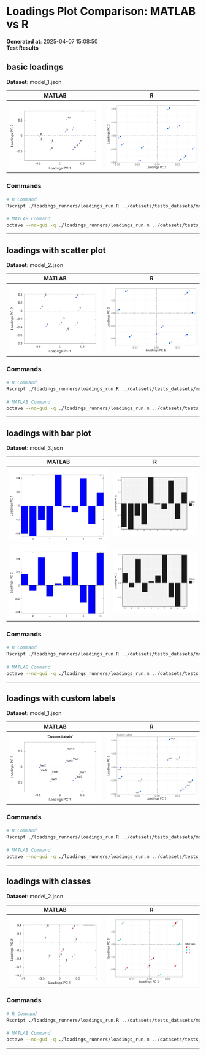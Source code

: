 # Loadings Plot Comparison: MATLAB vs R

**Generated at**: 2025-04-07 15:08:50  
**Test Results**  

## basic loadings

**Dataset**: model_1.json

| MATLAB | R |
|--------|---|
| ![MATLAB Plot 1](loadings_1_matlab_basic_loadings.png) | ![R Plot 1](loadings_1_r_basic_loadings.png) |

### Commands
```bash
# R Command
Rscript ./loadings_runners/loadings_run.R ../datasets/tests_datasets/model_1.json

# MATLAB Command
octave --no-gui -q ./loadings_runners/loadings_run.m ../datasets/tests_datasets/model_1.json
```

---

## loadings with scatter plot

**Dataset**: model_2.json

| MATLAB | R |
|--------|---|
| ![MATLAB Plot 1](loadings_1_matlab_loadings_with_scatter_plot.png) | ![R Plot 1](loadings_1_r_loadings_with_scatter_plot.png) |

### Commands
```bash
# R Command
Rscript ./loadings_runners/loadings_run.R ../datasets/tests_datasets/model_2.json PlotType Scatter

# MATLAB Command
octave --no-gui -q ./loadings_runners/loadings_run.m ../datasets/tests_datasets/model_2.json PlotType Scatter
```

---

## loadings with bar plot

**Dataset**: model_3.json

| MATLAB | R |
|--------|---|
| ![MATLAB Plot 1](loadings_1_matlab_loadings_with_bar_plot.png) | ![R Plot 1](loadings_1_r_loadings_with_bar_plot.png) |
| ![MATLAB Plot 2](loadings_2_matlab_loadings_with_bar_plot.png) | ![R Plot 2](loadings_2_r_loadings_with_bar_plot.png) |

### Commands
```bash
# R Command
Rscript ./loadings_runners/loadings_run.R ../datasets/tests_datasets/model_3.json PlotType Bars

# MATLAB Command
octave --no-gui -q ./loadings_runners/loadings_run.m ../datasets/tests_datasets/model_3.json PlotType Bars
```

---

## loadings with custom labels

**Dataset**: model_1.json

| MATLAB | R |
|--------|---|
| ![MATLAB Plot 1](loadings_1_matlab_loadings_with_custom_labels.png) | ![R Plot 1](loadings_1_r_loadings_with_custom_labels.png) |

### Commands
```bash
# R Command
Rscript ./loadings_runners/loadings_run.R ../datasets/tests_datasets/model_1.json VarsLabel c('Var1','Var2','Var3','Var4','Var5','Var6','Var7','Var8','Var9','Var10') Title Custom Labels

# MATLAB Command
octave --no-gui -q ./loadings_runners/loadings_run.m ../datasets/tests_datasets/model_1.json VarsLabel {'Var1';'Var2';'Var3';'Var4';'Var5';'Var6';'Var7';'Var8';'Var9';'Var10'} Title 'Custom Labels'
```

---

## loadings with classes

**Dataset**: model_2.json

| MATLAB | R |
|--------|---|
| ![MATLAB Plot 1](loadings_1_matlab_loadings_with_classes.png) | ![R Plot 1](loadings_1_r_loadings_with_classes.png) |

### Commands
```bash
# R Command
Rscript ./loadings_runners/loadings_run.R ../datasets/tests_datasets/model_2.json classes c(1,1,1,1,2,2,2,2,3,3) Color hsv

# MATLAB Command
octave --no-gui -q ./loadings_runners/loadings_run.m ../datasets/tests_datasets/model_2.json VarsClass [1;1;1;1;2;2;2;2;3;3] Color 'hsv'
```

---


